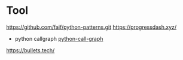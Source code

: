 # Tool
https://github.com/faif/python-patterns.git
https://progressdash.xyz/
- python callgraph
[python-call-graph](http://pycallgraph.slowchop.com)

https://bullets.tech/